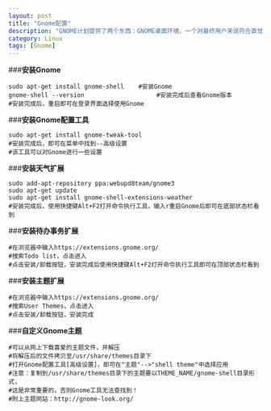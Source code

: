 ```yaml
---
layout: post
title: "Gnome配置"
description: "GNOME计划提供了两个东西：GNOME桌面环境，一个对最终用户来说符合直觉并十分吸引人的桌面；还有GNOME开发平台，一个能使开发的应用程序与桌面其他部分集成的可扩展框架。本文是自己在使用Gnome过程中的一些设置，记录以备忘。"
category: Linux
tags: [Gnome]
---
```

###__安装Gnome__

	sudo apt-get install gnome-shell 	#安装Gnome
	gnome-shell --version					 #安装完成后查看Gnome版本
	#安装完成后，重启即可在登录界面选择使用Gnome

###__安装Gnome配置工具__

	sudo apt-get install gnome-tweak-tool
	#安装完成后，即可在菜单中找到--高级设置
	#该工具可以对Gnome进行一些设置

###__安装天气扩展__

	sudo add-apt-repository ppa:webupd8team/gnome3
	sudo apt-get update
	sudo apt-get install gnome-shell-extensions-weather
	#安装完成后，使用快捷键Alt+F2打开命令执行工具，输入r重启Gnome后即可在底部状态栏看到

###__安装待办事务扩展__

	#在浏览器中输入https://extensions.gnome.org/
	#搜索Todo list，点击进入
	#点击安装/卸载按钮，安装完成后使用快捷键Alt+F2打开命令执行工具即可在顶部状态栏看到

###__安装主题扩展__

	#在浏览器中输入https://extensions.gnome.org/
	#搜索User Themes，点击进入
	#点击安装/卸载按钮，安装完成

###__自定义Gnome主题__

	#可以从网上下载喜爱的主题文件，并解压
	#将解压后的文件拷贝至/usr/share/themes目录下
	#打开Gnome配置工具[高级设置]，即可在"主题"-->"shell theme"中选择应用
	#注意：复制到/usr/share/themes目录下的主题要以THEME_NAME/gnome-shell目录形式，
	#这是非常重要的，否则Gnome工具无法查找到！
	#附上主题网站：http://gnome-look.org/